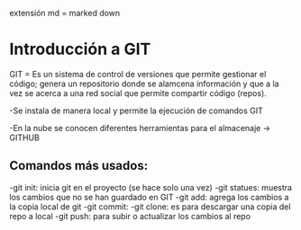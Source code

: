extensión md = marked down
# Introducción a GIT

GIT = Es un sistema de control de versiones que permite gestionar el código; genera un repositorio donde se alamcena información y que a la vez se acerca a una red social que permite compartir código (repos).

-Se instala de manera local y permite la ejecución de comandos GIT

-En la nube se conocen diferentes herramientas para el almacenaje -> GITHUB

## Comandos más usados:

-git init: inicia git en el proyecto (se hace solo una vez)
-git statues: muestra los cambios que no se han guardado en GIT
-git add: agrega los cambios a la copia local de git
-git commit: 
-git clone: es para descargar una copia del repo a local
-git push: para subir o actualizar los cambios al repo